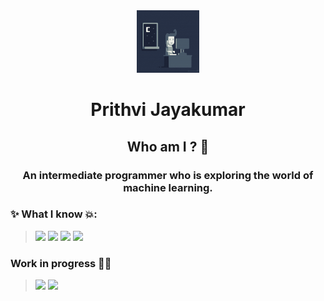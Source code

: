 <div id='header' align='center'><img src="./image1Starter.gif" width="100" height="100"/> </div>
<h1 align = 'center'> Prithvi Jayakumar</h1>
<h2 align='center'>Who am I ? 🤔</h2> 
<h3 align = 'center'>An intermediate programmer who is exploring the world of machine learning.</h3>

###  ✨ What I know 💥:

> <p> <img src="https://img.shields.io/badge/Python-3776AB?style=for-the-badge&logo=python&logoColor=white" />
> <img src="https://img.shields.io/badge/HTML5-E34F26?style=for-the-badge&logo=html5&logoColor=white" />
> <img src="https://img.shields.io/badge/CSS3-1572B6?style=for-the-badge&logo=css3&logoColor=white" />
> <img src=" https://img.shields.io/badge/MySQL-00000F?style=for-the-badge&logo=mysql&logoColor=white" />
> 
> </p>


### Work in progress 👷‍♂️
> <p>
> <img src="https://img.shields.io/badge/React-20232A?style=for-the-badge&logo=react&logoColor=61DAFB" />
> <img src="https://img.shields.io/badge/C-00599C?style=for-the-badge&logo=c&logoColor=white"/>
> </p>
